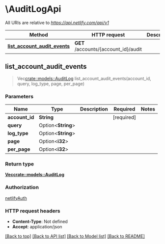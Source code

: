 # \AuditLogApi

All URIs are relative to *https://api.netlify.com/api/v1*

Method | HTTP request | Description
------------- | ------------- | -------------
[**list_account_audit_events**](AuditLogApi.md#list_account_audit_events) | **GET** /accounts/{account_id}/audit | 



## list_account_audit_events

> Vec<crate::models::AuditLog> list_account_audit_events(account_id, query, log_type, page, per_page)


### Parameters


Name | Type | Description  | Required | Notes
------------- | ------------- | ------------- | ------------- | -------------
**account_id** | **String** |  | [required] |
**query** | Option<**String**> |  |  |
**log_type** | Option<**String**> |  |  |
**page** | Option<**i32**> |  |  |
**per_page** | Option<**i32**> |  |  |

### Return type

[**Vec<crate::models::AuditLog>**](auditLog.md)

### Authorization

[netlifyAuth](../README.md#netlifyAuth)

### HTTP request headers

- **Content-Type**: Not defined
- **Accept**: application/json

[[Back to top]](#) [[Back to API list]](../README.md#documentation-for-api-endpoints) [[Back to Model list]](../README.md#documentation-for-models) [[Back to README]](../README.md)

